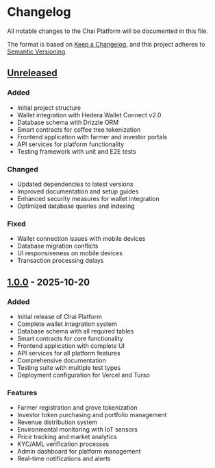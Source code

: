 # Changelog

All notable changes to the Chai Platform will be documented in this file.

The format is based on [Keep a Changelog](https://keepachangelog.com/en/1.0.0/),
and this project adheres to [Semantic Versioning](https://semver.org/spec/v2.0.0.html).

## [Unreleased]

### Added
- Initial project structure
- Wallet integration with Hedera Wallet Connect v2.0
- Database schema with Drizzle ORM
- Smart contracts for coffee tree tokenization
- Frontend application with farmer and investor portals
- API services for platform functionality
- Testing framework with unit and E2E tests

### Changed
- Updated dependencies to latest versions
- Improved documentation and setup guides
- Enhanced security measures for wallet integration
- Optimized database queries and indexing

### Fixed
- Wallet connection issues with mobile devices
- Database migration conflicts
- UI responsiveness on mobile devices
- Transaction processing delays

## [1.0.0] - 2025-10-20

### Added
- Initial release of Chai Platform
- Complete wallet integration system
- Database schema with all required tables
- Smart contracts for core functionality
- Frontend application with complete UI
- API services for all platform features
- Comprehensive documentation
- Testing suite with multiple test types
- Deployment configuration for Vercel and Turso

### Features
- Farmer registration and grove tokenization
- Investor token purchasing and portfolio management
- Revenue distribution system
- Environmental monitoring with IoT sensors
- Price tracking and market analytics
- KYC/AML verification processes
- Admin dashboard for platform management
- Real-time notifications and alerts

[Unreleased]: https://github.com/your-username/chai-platform/compare/v1.0.0...HEAD
[1.0.0]: https://github.com/your-username/chai-platform/releases/tag/v1.0.0